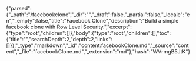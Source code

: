 {"parsed":{"_path":"/facebookclone","_dir":"","_draft":false,"_partial":false,"_locale":"en","_empty":false,"title":"Facebook Clone","description":"Build a simple facebook clone with Row Level Security.","excerpt":{"type":"root","children":[]},"body":{"type":"root","children":[],"toc":{"title":"","searchDepth":2,"depth":2,"links":[]}},"_type":"markdown","_id":"content:facebookClone.md","_source":"content","_file":"facebookClone.md","_extension":"md"},"hash":"WVrmgB5JtK"}